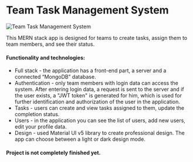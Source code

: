 # Team Task Management System

![Team Task Management System](http://food.internetiniusvetainiukurimas.lt/github_readme_photo/portfolio9.jpg "Team Task Management System")

This MERN stack app is designed for teams to create tasks, assign them to team members, and see their status.

#### Functionality and technologies:

- Full stack - the application has a front-end part, a server and a connected “MongoDB” database.
- Authentication - only team members with login data can access the system. After entering login data, a request is sent to the server and if the user exists, a "JWT token" is generated for him, which is used for further identification and authorization of the user in the application.
- Tasks - users can create and view tasks assigned to them, update the completion status.
- Users - in the application you can see the list of users, add new users, edit your profile data.
- Design - used Material UI v5 library to create professional design. The app can choose between a light or dark design mode.

#### Project is not completely finished yet.
